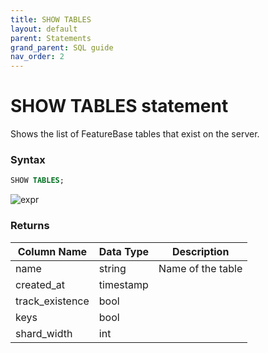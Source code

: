 ```yaml
---
title: SHOW TABLES
layout: default
parent: Statements
grand_parent: SQL guide
nav_order: 2
---
```


# SHOW TABLES statement

Shows the list of FeatureBase tables that exist on the server.

### Syntax

```sql
SHOW TABLES;
```

![expr](/img/sql/show_tables.svg)

### Returns

| **Column Name** | **Data Type** | **Description**   |
|-----------------|---------------|-------------------|
| name            | string        | Name of the table |
| created_at      | timestamp     |                   |
| track_existence | bool          |                   |
| keys            | bool          |                   |
| shard_width     | int           |                   |
